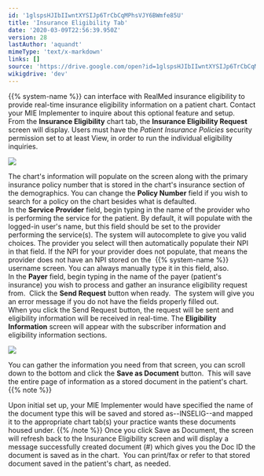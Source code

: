 ```yaml
---
id: '1glspsHJIbIIwntXYSIJp6TrCbCqMPhsVJY6BWmfe85U'
title: 'Insurance Eligibility Tab'
date: '2020-03-09T22:56:39.950Z'
version: 28
lastAuthor: 'aquandt'
mimeType: 'text/x-markdown'
links: []
source: 'https://drive.google.com/open?id=1glspsHJIbIIwntXYSIJp6TrCbCqMPhsVJY6BWmfe85U'
wikigdrive: 'dev'
---
```

{{% system-name %}} can interface with RealMed insurance eligibility to provide real-time insurance eligibility information on a patient chart. Contact your MIE Implementer to inquire about this optional feature and setup.  
From the **Insurance Eligibility** chart tab, the **Insurance Eligibility Request** screen will display. Users must have the *Patient Insurance Policies* security permission set to at least View, in order to run the individual eligibility inquiries.


![](../insurance-eligibility-tab.assets/f06138c371e652701d22fcdfed0fac0f.png)


The chart's information will populate on the screen along with the primary insurance policy number that is stored in the chart's insurance section of the demographics. You can change the **Policy Number** field if you wish to search for a policy on the chart besides what is defaulted.  
In the **Service Provider** field, begin typing in the name of the provider who is performing the service for the patient. By default, it will populate with the logged-in user's name, but this field should be set to the provider performing the service(s). The system will autocomplete to give you valid choices. The provider you select will then automatically populate their NPI in that field. If the NPI for your provider does not populate, that means the provider does not have an NPI stored on the  {{% system-name %}} username screen. You can always manually type it in this field, also.  
In the **Payer** field, begin typing in the name of the payer (patient's insurance) you wish to process and gather an insurance eligibility request from.  Click the **Send Request** button when ready.  The system will give you an error message if you do not have the fields properly filled out.  
When you click the Send Request button, the request will be sent and eligibility information will be received in real-time. The **Eligibility Information** screen will appear with the subscriber information and eligibility information sections.


![](../insurance-eligibility-tab.assets/f87c22b33d8223b4c2c240af66331c79.png)


You can gather the information you need from that screen, you can scroll down to the bottom and click the **Save as Document** button.  This will save the entire page of information as a stored document in the patient's chart.    
{{% note %}}

Upon initial set up, your MIE Implementer would have specified the name of the document type this will be saved and stored as--INSELIG--and mapped it to the appropriate chart tab(s) your practice wants these documents housed under.
{{% /note %}}
Once you click Save as Document, the screen will refresh back to the Insurance Eligibility screen and will display a message successfully created document (#) which gives you the Doc ID the document is saved as in the chart.  You can print/fax or refer to that stored document saved in the patient's chart, as needed.

